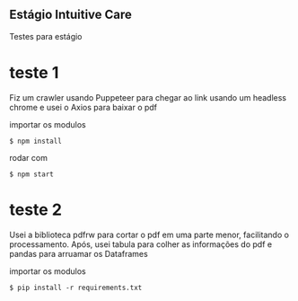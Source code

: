 ## Estágio Intuitive Care
Testes para estágio

# teste 1 
Fiz um crawler usando Puppeteer para chegar ao link usando um
headless chrome e usei o Axios para baixar o pdf

importar os modulos 
```
$ npm install
```
rodar com
```
$ npm start
```

# teste 2
Usei a biblioteca pdfrw para cortar o pdf em uma parte menor, facilitando o processamento.
Após, usei tabula para colher as informações do pdf e pandas para arruamar os Dataframes

importar os modulos
```
$ pip install -r requirements.txt
```
